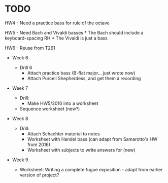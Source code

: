 # TODO

HW4 - Need a practice bass for rule of the octave

HW5 - Need Bach and Vivaldi basses
    * The Bach should include a keyboard-spacing RH 
    * The Vivaldi is just a bass

HW6 - Reuse from T261

* Week 6
  * Drill 6
    * Attach practice bass (B-flat major... just wrote now)
    * Attach Purcell Shepherdess, and get them a recording

* Week 7
  * Drill:
    * Make HW5/2010 into a worksheet
  * Sequence worksheet (new?)

* Week 8 
  * Drill:
    * Attach Schachter material to notes
    * Worksheet with Handel bass (can adapt from Samarotto's HW from 2016)
    * Worksheet with subjects to write answers for (new)

* Week 9
  * Worksheet: Writing a complete fugue exposition - adapt from earlier version of project?
